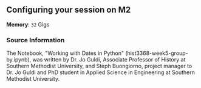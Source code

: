 ## Configuring your session on M2

<!--Your session's settings should look like the following image: 

<!-- ![placeholdertext]() -->

<!-- __Additional environments to load__: `environment` -->

<!-- __Custom module paths__: `module use $HOME/digital-history/text_mining_with_python` -->

__Memory__: `32` Gigs

### Source Information

The Notebook, "Working with Dates in Python" (hist3368-week5-group-by.ipynb), was written by Dr. Jo Guldi, Associate Professor of History at Southern Methodist University, and Steph Buongiorno, project manager to Dr. Jo Guldi and PhD student in Applied Science in Engineering at Southern Methodist University.
